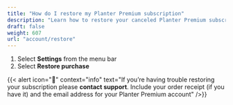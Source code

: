 ```yaml
---
title: "How do I restore my Planter Premium subscription"
description: "Learn how to restore your canceled Planter Premium subscription"
draft: false
weight: 607
url: "account/restore"
---
```


1. Select **Settings** from the menu bar
2. Select **Restore purchase**

{{< alert icon="🥦" context="info" text="If you’re having trouble restoring your subscription please **contact support**. Include your order receipt (if you have it) and the email address for your Planter Premium account" />}}
